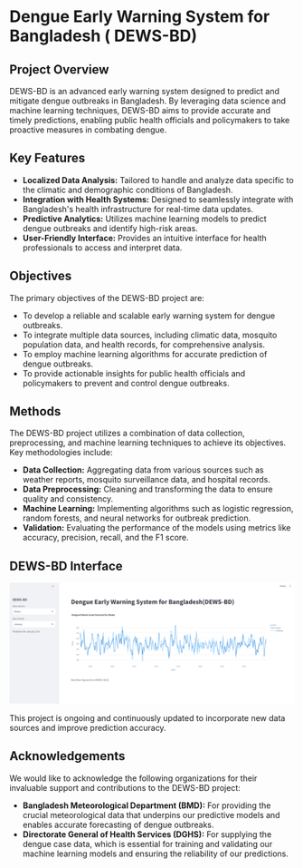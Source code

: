 # Dengue Early Warning System for Bangladesh ( DEWS-BD)

## Project Overview
DEWS-BD is an advanced early warning system designed to predict and mitigate dengue outbreaks in Bangladesh. By leveraging data science and machine learning techniques, DEWS-BD aims to provide accurate and timely predictions, enabling public health officials and policymakers to take proactive measures in combating dengue.

## Key Features
- **Localized Data Analysis:** Tailored to handle and analyze data specific to the climatic and demographic conditions of Bangladesh.
- **Integration with Health Systems:** Designed to seamlessly integrate with Bangladesh's health infrastructure for real-time data updates.
- **Predictive Analytics:** Utilizes machine learning models to predict dengue outbreaks and identify high-risk areas.
- **User-Friendly Interface:** Provides an intuitive interface for health professionals to access and interpret data.

## Objectives

The primary objectives of the DEWS-BD project are:
- To develop a reliable and scalable early warning system for dengue outbreaks.
- To integrate multiple data sources, including climatic data, mosquito population data, and health records, for comprehensive analysis.
- To employ machine learning algorithms for accurate prediction of dengue outbreaks.
- To provide actionable insights for public health officials and policymakers to prevent and control dengue outbreaks.

## Methods

The DEWS-BD project utilizes a combination of data collection, preprocessing, and machine learning techniques to achieve its objectives. Key methodologies include:
- **Data Collection:** Aggregating data from various sources such as weather reports, mosquito surveillance data, and hospital records.
- **Data Preprocessing:** Cleaning and transforming the data to ensure quality and consistency.
- **Machine Learning:** Implementing algorithms such as logistic regression, random forests, and neural networks for outbreak prediction.
- **Validation:** Evaluating the performance of the models using metrics like accuracy, precision, recall, and the F1 score.

## DEWS-BD Interface
![](img/apps.png)

This project is ongoing and continuously updated to incorporate new data sources and improve prediction accuracy.

## Acknowledgements

We would like to acknowledge the following organizations for their invaluable support and contributions to the DEWS-BD project:

- **Bangladesh Meteorological Department (BMD):** For providing the crucial meteorological data that underpins our predictive models and enables accurate forecasting of dengue outbreaks.
- **Directorate General of Health Services (DGHS):** For supplying the dengue case data, which is essential for training and validating our machine learning models and ensuring the reliability of our predictions.

